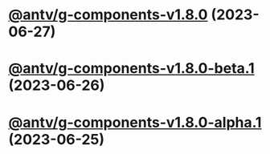 # [@antv/g-components-v1.8.0](https://github.com/antvis/g/compare/@antv/g-components@1.7.49...@antv/g-components@1.8.0) (2023-06-27)

# [@antv/g-components-v1.8.0-beta.1](https://github.com/antvis/g/compare/@antv/g-components@1.7.49...@antv/g-components@1.8.0-beta.1) (2023-06-26)

# [@antv/g-components-v1.8.0-alpha.1](https://github.com/antvis/g/compare/@antv/g-components@1.7.49...@antv/g-components@1.8.0-alpha.1) (2023-06-25)
